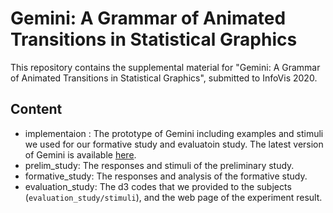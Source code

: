# Gemini: A Grammar of Animated Transitions in Statistical Graphics
This repository contains the supplemental material for "Gemini: A Grammar of Animated Transitions in Statistical Graphics", submitted to InfoVis 2020.


## Content
- implementaion : The prototype of Gemini including examples and stimuli we used for our formative study and evaluatoin study. The latest version of Gemini is available [here](https://github.com/uwdata/gemini).
- prelim_study: The responses and stimuli of the preliminary study.
- formative_study: The responses and analysis of the formative study.
- evaluation_study: The d3 codes that we provided to the subjects (`evaluation_study/stimuli`), and the web page of the experiment result.
